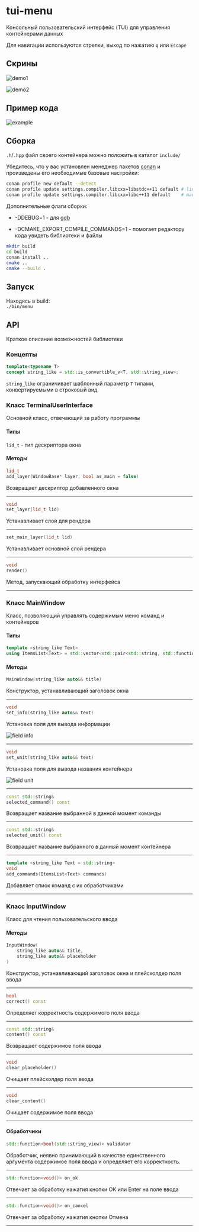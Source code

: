 # tui-menu

Консольный пользовательский интерфейс (TUI) для управления контейнерами данных

Для навигации используются стрелки, выход по нажатию `q` или `Escape`

## Скрины

![demo1](images/demo1.png)

![demo2](images/demo2.png)

## Пример кода

![example](images/example.png)

## Сборка

`.h`/`.hpp` файл своего контейнера можно положить в каталог `include/`

Убедитесь, что у вас установлен менеджер пакетов [conan](https://conan.io)
и произведены его необходимые базовые настройки:

```sh
conan profile new default --detect
conan profile update settings.compiler.libcxx=libstdc++11 default # linux
conan profile update settings.compiler.libcxx=libc++11 default    # macos
```

Дополнительные флаги сборки:

 * -DDEBUG=1 - для [gdb](https://www.sourceware.org/gdb/)

 * -DCMAKE_EXPORT_COMPILE_COMMANDS=1 - помогает редактору кода увидеть
 библиотеки и файлы

```sh
mkdir build
cd build
conan install ..
cmake ..
cmake --build .
```

## Запуск

Находясь в build:  
`./bin/menu`

## API

Краткое описание возможностей библиотеки

### Концепты

```cpp
template<typename T>
concept string_like = std::is_convertible_v<T, std::string_view>;
```

`string_like` ограничивает шаблонный параметр `T` типами,
конвертируемыми в строковый вид

### Класс TerminalUserInterface

Основной класс, отвечающий за работу программы

#### Типы

`lid_t` - тип дескриптора окна

#### Методы

```cpp
lid_t
add_layer(WindowBase* layer, bool as_main = false)
```

Возвращает дескриптор добавленного окна

---

```cpp
void
set_layer(lid_t lid)
```

Устанавливает слой для рендера

---

```cpp
set_main_layer(lid_t lid)
```

Устанавливает основной слой рендера

---

```cpp
void
render()
```

Метод, запускающий обработку интерфейса

---

### Класс MainWindow

Класс, позволяющий управлять содержимым меню команд и контейнеров

#### Типы

```cpp
template <string_like Text>
using ItemsList<Text> = std::vector<std::pair<std::string, std::function<void()>>>;
```

#### Методы

```cpp
MainWindow(string_like auto&& title)
```

Конструктор, устанавливающий заголовок окна

---

```cpp
void
set_info(string_like auto&& text)
```

Установка поля для вывода информации

![field info](images/info.png)

---

```cpp
void
set_unit(string_like auto&& text)
```

Установка поля для вывода названия контейнера

![field unit](images/unit.png)

---

```cpp
const std::string&
selected_command() const
```

Возвращает название выбранной в данной момент команды

---

```cpp
const std::string&
selected_unit() const
```

Возвращает название выбранного в данный момент контейнера

---

```cpp
template <string_like Text = std::string>
void
add_commands(ItemsList<Text> commands)
```

Добавляет спиок команд с их обработчиками

---

### Класс InputWindow

Класс для чтения пользовательского ввода

#### Методы

```cpp
InputWindow(
	string_like auto&& title,
	string_like auto&& placeholder
)
```

Конструктор, устанавливающий заголовок окна и плейсхолдер поля ввода

---

```cpp
bool
correct() const
```

Определяет корректность содержимого поля ввода

---

```cpp
const std::string&
content() const
```

Возвращает содержимое поля ввода

---

```cpp
void
clear_placeholder()
```

Очищает плейсхолдер поля ввода

---

```cpp
void
clear_content()
```

Очищает содержимое поля ввода

---

#### Обработчики

```cpp
std::function<bool(std::string_view)> validator
```

Обработчик, неявно принимающий в качестве единственного аргумента содержимое поля ввода и определяет его корректность.

---

```cpp
std::function<void()> on_ok
```

Отвечает за обработку нажатия кнопки ОК или Enter на поле ввода

---

```cpp
std::function<void()> on_cancel
```

Отвечает за обработку нажатия кнопки Отмена

---
